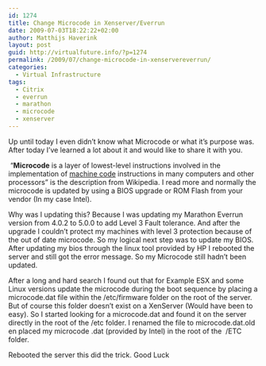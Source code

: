 ```yaml
---
id: 1274
title: Change Microcode in Xenserver/Everrun
date: 2009-07-03T18:22:22+02:00
author: Matthijs Haverink
layout: post
guid: http://virtualfuture.info/?p=1274
permalink: /2009/07/change-microcode-in-xenservereverrun/
categories:
  - Virtual Infrastructure
tags:
  - Citrix
  - everrun
  - marathon
  - microcode
  - xenserver
---
```

Up until today I even didn&#8217;t know what Microcode or what it&#8217;s purpose was. After today I&#8217;ve learned a lot about it and would like to share it with you.

 &#8220;**Microcode** is a layer of lowest-level instructions involved in the implementation of [machine code](/wiki/Machine_code "Machine code") instructions in many computers and other processors&#8221; is the description from Wikipedia. I read more and normally the microcode is updated by using a BIOS upgrade or ROM Flash from your vendor (In my case Intel).<!--more-->

Why was I updating this? Because I was updating my Marathon Everrun version from 4.0.2 to 5.0.0 to add Level 3 Fault tolerance. And after the upgrade I couldn&#8217;t protect my machines with level 3 protection because of the out of date microcode. So my logical next step was to update my BIOS. After updating my bios through the linux tool provided by HP I rebooted the server and still got the error message. So my Microcode still hadn&#8217;t been updated.

After a long and hard search I found out that for Example ESX and some Linux versions update the microcode during the boot sequence by placing a microcode.dat file within the /etc/firmware folder on the root of the server. But of course this folder doesn&#8217;t exist on a XenServer (Would have been to easy). So I started looking for a microcode.dat and found it on the server directly in the root of the /etc folder. I renamed the file to microcode.dat.old en placed my microcode .dat (provided by Intel) in the root of the  /ETC folder.

Rebooted the server this did the trick. Good Luck